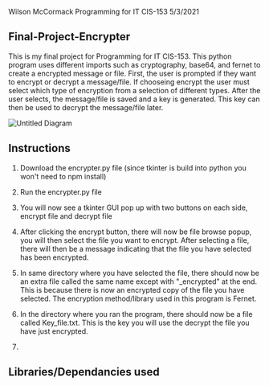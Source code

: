 Wilson McCormack
Programming for IT CIS-153
5/3/2021




## Final-Project-Encrypter
This is my final project for Programming for IT CIS-153. This python program uses different imports such as cryptography, base64, and fernet to create a encrypted message or file. First, the user is prompted if they want to encrypt or decrypt a message/file. If chooseing encrypt the user must select which type of encryption from a selection of different types. After the user selects, the message/file is saved and a key is generated. This key can then be used to decrypt the message/file later.




![Untitled Diagram](https://user-images.githubusercontent.com/82771488/115153346-6f91a100-a043-11eb-8581-680002a14eff.png)

## Instructions

1. Download the encrypter.py file (since tkinter is build into python you won't need to npm install)

2. Run the encrypter.py file

3. You will now see a tkinter GUI pop up with two buttons on each side, encrypt file and decrypt file

4. After clicking the encrypt button, there will now be file browse popup, you will then select the file you want to encrypt. After selecting a file, there will then be a message indicating that the file you have selected has been encrypted. 

5. In same directory where you have selected the file, there should now be an extra file called the same name except with "_encrypted" at the end. This is because there is now an encrypted copy of the file you have selected. The encryption method/library used in this program is Fernet.

6. In the directory where you ran the program, there should now be a file called Key_file.txt. This is the key you will use the decrypt the file you have just encrypted.

7. 






## Libraries/Dependancies used
